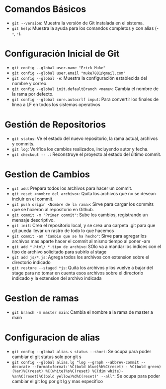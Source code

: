# Comandos Básicos

- `git --version`: Muestra la versión de Git instalada en el sistema.
- `git help`: Muestra la ayuda para los comandos completos y con alias (--, -).

# Configuración Inicial de Git

- `git config --global user.name "Erick Muke"`
- `git config --global user.email "muke7881@gmail.com"`
- `git config --global -e`: Muestra la configuración establecida del nombre y correo.
- `git config --global init.defaultBranch <name>`: Cambia el nombre de la rama por defecto.
- `git config --global core.autocrlf input`: Para convertir los finales de línea a LF en todos los sistemas operativos

# Gestión de Repositorios

- `git status`: Ve el estado del nuevo repositorio, la rama actual, archivos y commits.
- `git log`: Verifica los cambios realizados, incluyendo autor y fecha.
- `git checkout -- .`: Reconstruye el proyecto al estado del último commit.

# Gestion de Cambios

- `git add`: Prepara todos los archivos para hacer un commit.
- `git reset <nombre_del_archivo>`: Quita los archivos que no se desean incluir en el commit.
- `git push origin <Nombre de la rama>`: Sirve para cargar los commits que se hicieron al repositorio en Github.
- `git commit -m "Primer commit"`: Sube los cambios, registrando un mensaje descriptivo.
- `git init`: Crea el repositorio local, y se crea una carpeta .git para que git pueda llevar un rastro de todo lo que hacemos
- `git commit -am "Cambio que se ha hecho"`: Sirve para agregar los archivos mas aparte hacer el commit al mismo tiempo al poner -am
- `git add *.html/ *.tipo de archivo`: SOlo va a mandar los indices con el tipo de archivo solicitado para subirlo al stage
- `git add js/*.js`: Agrega todos los archivos con extension sobre el directorio indicado
- `git restore --staged *js`: Quita los archivos y los vuelve a bajar del stage para no tomar en cuenta esos archivos sobre el directorio indicado y la extension del archivo indicada

# Gestion de ramas

- `git branch -m master main`: Cambia el nombre a la rama de master a main

# Configuracion de alias

- `git config --global alias.s status --short`: Se ocupa para poder cambiar el git status solo por git s
- `git config --global alias.lg "log --graph --abbrev-commit --decorate --format=format:'%C(bold blue)%h%C(reset) - %C(bold green)(%ar)%C(reset) %C(white)%s%C(reset) %C(dim white)- %an%C(reset)%C(bold yellow)%d%C(reset)' --all"`: Se ocupa para poder cambiar el git log por git lg y mas especifico
